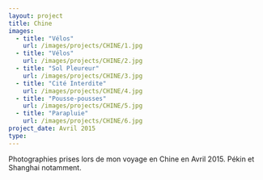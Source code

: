 ```yaml
---
layout: project
title: Chine
images:
  - title: "Vélos"
    url: /images/projects/CHINE/1.jpg
  - title: "Vélos"
    url: /images/projects/CHINE/2.jpg
  - title: "Sol Pleureur"
    url: /images/projects/CHINE/3.jpg
  - title: "Cité Interdite"
    url: /images/projects/CHINE/4.jpg
  - title: "Pousse-pousses"
    url: /images/projects/CHINE/5.jpg
  - title: "Parapluie"
    url: /images/projects/CHINE/6.jpg
project_date: Avril 2015
type: 
---
```


Photographies prises lors de mon voyage en Chine en Avril 2015. 
Pékin et Shanghai notamment.

